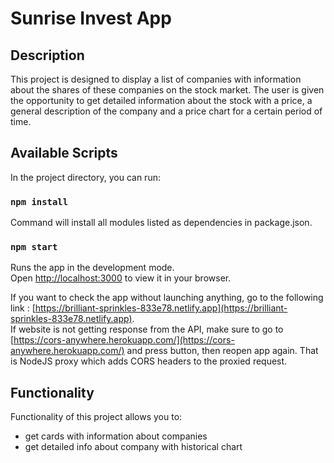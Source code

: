 # Sunrise Invest App

## Description

This project is designed to display a list of companies with information about the shares of these companies on the stock market. The user is given the opportunity to get detailed information about the stock with a price, a general description of the company and a price chart for a certain period of time.

## Available Scripts

In the project directory, you can run:

### `npm install`

Command will install all modules listed as dependencies in package.json.

### `npm start`

Runs the app in the development mode.\
Open [http://localhost:3000](http://localhost:3000) to view it in your browser.

If you want to check the app without launching anything, go to the following link :
[https://brilliant-sprinkles-833e78.netlify.app](https://brilliant-sprinkles-833e78.netlify.app).  
If website is not getting response from the API, make sure to go to [https://cors-anywhere.herokuapp.com/](https://cors-anywhere.herokuapp.com/) and press button, then reopen app again. That is NodeJS proxy which adds CORS headers to the proxied request.

## Functionality

Functionality of this project allows you to:

- get cards with information about companies
- get detailed info about company with historical chart
